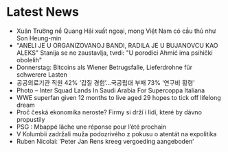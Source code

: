 # Latest News
-  Xuân Trường nể Quang Hải xuất ngoại, mong Việt Nam có cầu thủ như Son Heung-min
-  "ANELI JE U ORGANIZOVANOJ BANDI, RADILA JE U BUJANOVCU KAO ALEKS" Stanija se ne zaustavlja, tvrdi: "U porodici Ahmić ima psihički obolelih"
-  Donnerstag: Bitcoins als Wiener Betrugsfalle, Lieferdrohne für schwerere Lasten
-  공공의료기관 직원 42% ‘갑질 경험’…국공립대 부패 73% ‘연구비 횡령’
-  Photo – Inter Squad Lands In Saudi Arabia For Supercoppa Italiana
-  WWE superfan given 12 months to live aged 29 hopes to tick off lifelong dream
-  Proč česká ekonomika neroste? Firmy si drží i lidi, které by dávno propustily
-  PSG : Mbappé lâche une réponse pour l’été prochain
-  V Kolumbii zadržali muža podozrivého z pokusu o atentát na expolitika
-  Ruben Nicolai: ’Peter Jan Rens kreeg vergoeding aangeboden’
